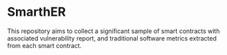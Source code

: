 # SmarthER
This repository aims to collect a significant sample of smart contracts with associated vulnerability report, and traditional software metrics extracted from each smart contract. 
